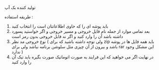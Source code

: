 تولید کننده بک آپ


طریقه استفاده :
1. باید پوشه ای را که حاوی اطلاعاتتان است را انتخاب کنید
2. بعد تمامی موارد از جمله نام فایل خروجی و مسیر خروجی و اگر خواستید پسورد داشته باشد آن را وارد کنید و اگر نه فابل خروجی بدون رمز است
3. نوع خروجی مد نظر ( ولی توجه داشته باشید که برای zip باید همه فایل ها در پوشه باشد و بیرون از آن چیزی مثل سلوشن برنامه نباشد ولی برای rar این مشکل وجود ندارد )
4. در نهایت اگر می خواهید که این فرایند به صورت اتوماتیک صورت بگیره باید تیک آن را وارد کنید
